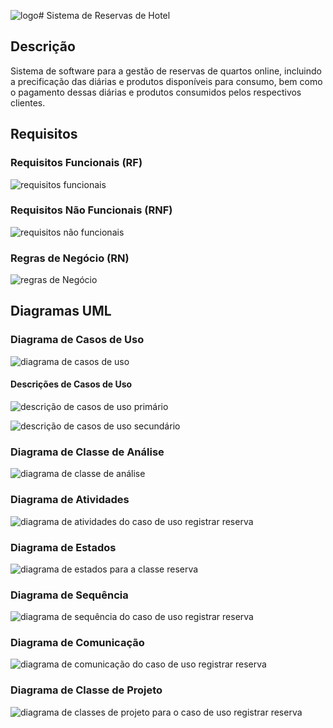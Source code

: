 ![logo](https://github.com/herikerbeth/Sistema-de-Reservas-de-Hotel/assets/105754031/9613fe7e-ab17-4ae9-85a5-392c999d294b)# Sistema de Reservas de Hotel

## Descrição

Sistema de software para a gestão de reservas de quartos online, incluindo a precificação das diárias e produtos disponíveis para consumo, bem como o pagamento dessas diárias e produtos consumidos pelos respectivos clientes.

## Requisitos

### Requisitos Funcionais (RF)

![requisitos funcionais](/images/requisitos/requisitos_funcionais.png)

### Requisitos Não Funcionais (RNF)

![requisitos não funcionais](/images/requisitos/requisitos_nao_funcionais.png)

### Regras de Negócio (RN)

![regras de Negócio](/images/requisitos/regras_de_negocio.png)

## Diagramas UML

### Diagrama de Casos de Uso

![diagrama de casos de uso](/images/diagramas/diagrama_de_casos_de_uso.png)

#### Descrições de Casos de Uso

![descrição de casos de uso primário](/images/descricao-textual/descricao_casos_de_uso_primario.png)

![descrição de casos de uso secundário](/images/descricao-textual/descricao_casos_de_uso_secundario.png)

### Diagrama de Classe de Análise

![diagrama de classe de análise](/images/diagramas/diagrama_de_classe_de_analise.png)

### Diagrama de Atividades

![diagrama de atividades do caso de uso registrar reserva](/images/diagramas/diagrama_de_atividades_do_caso_de_uso_registrar_reserva.png)

### Diagrama de Estados

![diagrama de estados para a classe reserva](/images/diagramas/diagrama_de_estados_para_a_classe_reserva.png)

### Diagrama de Sequência

![diagrama de sequência do caso de uso registrar reserva](/images/diagramas/diagrama_de_sequencia_do_caso_de_uso_registrar_reserva.png)

### Diagrama de Comunicação

![diagrama de comunicação do caso de uso registrar reserva](/images/diagramas/diagrama_de_comunicacao_do_caso_de_uso_registrar_reserva.png)

### Diagrama de Classe de Projeto

![diagrama de classes de projeto para o caso de uso registrar reserva](/images/diagramas/diagrama_de_classes_de_projeto_para_o_caso_de_uso_registrar_reserva.png)

